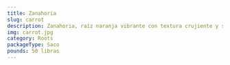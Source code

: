 ```yaml
---
title: Zanahoria
slug: carrot
description: Zanahoria, raíz naranja vibrante con textura crujiente y sabor dulce. Perfecta para consumo crudo (ensaladas, jugos) o platos cocidos (guisos, sopas, sancocho dominicano). Llena de beta-caroteno (vitamina A), fibra y antioxidantes. Su color y versatilidad la convierten en un básico culinario global y favorito para la salud.
img: carrot.jpg
category: Roots
packageType: Saco
pounds: 50 libras
---
```

